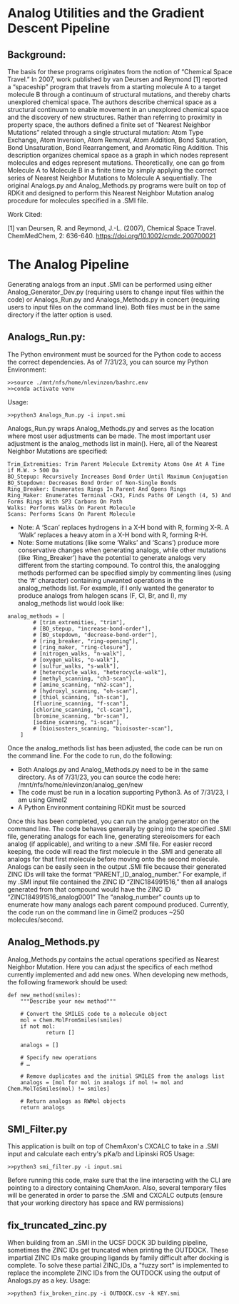 # Analog Utilities and the Gradient Descent Pipeline
## Background:
The basis for these programs originates from the notion of “Chemical Space Travel.” In 2007, work published by van Deursen and Reymond [1] reported a “spaceship” program that travels from a starting molecule A to a target molecule B through a continuum of structural mutations, and thereby charts unexplored chemical space. The authors describe chemical space as a structural continuum to enable movement in an unexplored chemical space and the discovery of new structures. Rather than referring to proximity in property space, the authors defined a finite set of “Nearest Neighbor Mutations” related through a single structural mutation: Atom Type Exchange, Atom Inversion, Atom Removal, Atom Addition, Bond Saturation, Bond Unsaturation, Bond Rearrangement, and Aromatic Ring Addition. This description organizes chemical space as a graph in which nodes represent molecules and edges represent mutations. Theoretically, one can go from Molecule A to Molecule B in a finite time by simply applying the correct series of Nearest Neighbor Mutations to Molecule A sequentially. The original Analogs.py and Analog_Methods.py programs were built on top of RDKit and designed to perform this Nearest Neighbor Mutation analog procedure for molecules specified in a .SMI file.

Work Cited:

[1] van Deursen, R. and Reymond, J.-L. (2007), Chemical Space Travel. ChemMedChem, 2: 636-640. https://doi.org/10.1002/cmdc.200700021
# The Analog Pipeline
Generating analogs from an input .SMI can be performed using either Analog_Generator_Dev.py (requiring users to change input files within the code) or Analogs_Run.py and Analogs_Methods.py in concert (requiring users to input files on the command line). Both files must be in the same directory if the latter option is used.

## Analogs_Run.py:
The Python environment must be sourced for the Python code to access the correct dependencies. As of 7/31/23, you can source my Python Environment:
```
>>source ./mnt/nfs/home/nlevinzon/bashrc.env
>>conda activate venv
```
Usage: 
```
>>python3 Analogs_Run.py -i input.smi
```
Analogs_Run.py wraps Analog_Methods.py and serves as the location where most user adjustments can be made. The most important user adjustment is the analog_methods list in main(). Here, all of the Nearest Neighbor Mutations are specified:
 ```
Trim_Extremities: Trim Parent Molecule Extremity Atoms One At A Time if M.W. > 500 Da
BO_Stepup: Recursively Increases Bond Order Until Maximum Conjugation
BO_Stepdown: Decreases Bond Order of Non-Single Bonds
Ring_Breaker: Enumerates Rings In Parent And Opens Rings
Ring_Maker: Enumerates Terminal -CH3, Finds Paths Of Length (4, 5) And Forms Rings With SP3 Carbons On Path
Walks: Performs Walks On Parent Molecule
Scans: Performs Scans On Parent Molecule
```
* Note: A ‘Scan’ replaces hydrogens in a X-H bond with R, forming X-R. A ‘Walk’ replaces a heavy atom in a X-H bond with R, forming R-H.
* Note: Some mutations (like some ‘Walks’ and ‘Scans’) produce more conservative changes when generating analogs, while other mutations (like ‘Ring_Breaker’) have the potential to generate analogs very different from the starting compound.
To control this, the analogging methods performed can be specified simply by commenting lines (using the ‘#’ character) containing unwanted operations in the analog_methods list. For example, if I only wanted the generator to produce analogs from halogen scans (F, Cl, Br, and I), my analog_methods list would look like: 	
```
analog_methods = [
    	# [trim_extremities, "trim"],
    	# [BO_stepup, "increase-bond-order"],
    	# [BO_stepdown, "decrease-bond-order"],
    	# [ring_breaker, "ring-opening"],
    	# [ring_maker, "ring-closure"],
    	# [nitrogen_walks, "n-walk"],
    	# [oxygen_walks, "o-walk"],
    	# [sulfur_walks, "s-walk"],
    	# [heterocycle_walks, "heterocycle-walk"],
    	# [methyl_scanning, "ch3-scan"],
    	# [amine_scanning, "nh2-scan"],
    	# [hydroxyl_scanning, "oh-scan"],
    	# [thiol_scanning, "sh-scan"],
    	[fluorine_scanning, "f-scan"],
    	[chlorine_scanning, "cl-scan"],
    	[bromine_scanning, "br-scan"],
    	[iodine_scanning, "i-scan"],
    	# [bioisosters_scanning, "bioisoster-scan"],
	]
```
Once the analog_methods list has been adjusted, the code can be run on the command line. For the code to run, do the following:
* Both Analogs.py and Analog_Methods.py need to be in the same directory. As of 7/31/23, you can source the code here: /mnt/nfs/home/nlevinzon/analog_gen/new
* The code must be run in a location supporting Python3. As of 7/31/23, I am using Gimel2
* A Python Environment containing RDKit must be sourced

Once this has been completed, you can run the analog generator on the command line. The code behaves generally by going into the specified .SMI file, generating analogs for each line, generating stereoisomers for each analog (if applicable), and writing to a new .SMI file. For easier record keeping, the code will read the first molecule in the .SMI and generate all analogs for that first molecule before moving onto the second molecule. Analogs can be easily seen in the output .SMI file because their generated ZINC IDs will take the format “PARENT_ID_analog_number.” For example, if my .SMI input file contained the ZINC ID “ZINC184991516,” then all analogs generated from that compound would have the ZINC ID “ZINC184991516_analog0001” The “analog_number” counts up to enumerate how many analogs each parent compound produced. 
Currently, the code run on the command line in Gimel2 produces ~250 molecules/second.

## Analog_Methods.py
Analog_Methods.py contains the actual operations specified as Nearest Neighbor Mutation. Here you can adjust the specifics of each method currently implemented and add new ones. When developing new methods, the following framework should be used:
```
def new_method(smiles):
	"""Describe your new method"""

	# Convert the SMILES code to a molecule object
	mol = Chem.MolFromSmiles(smiles)
	if not mol:
    		return []

	analogs = []

	# Specify new operations
	# …
	
	# Remove duplicates and the initial SMILES from the analogs list
	analogs = [mol for mol in analogs if mol != mol and Chem.MolToSmiles(mol) != smiles]

	# Return analogs as RWMol objects
	return analogs
```
## SMI_Filter.py
This application is built on top of ChemAxon's CXCALC to take in a .SMI input and calculate each entry's pKa/b and Lipinski RO5
Usage: 
```
>>python3 smi_filter.py -i input.smi
```
Before running this code, make sure that the line interacting with the CLI are pointing to a directory containing ChemAxon. Also, several temporary files will be generated in order to parse the .SMI and CXCALC outputs (ensure that your working directory has space and RW permissions)

## fix_truncated_zinc.py
When building from an .SMI in the UCSF DOCK 3D building pipeline, sometimes the ZINC IDs get truncated when printing the OUTDOCK. These impartial ZINC IDs make grouping ligands by family difficult after docking is complete. To solve these partial ZINC_IDs, a "fuzzy sort" is implemented to replace the incomplete ZINC IDs from the OUTDOCK using the output of Analogs.py as a key.
Usage: 
```
>>python3 fix_broken_zinc.py -i OUTDOCK.csv -k KEY.smi
```
